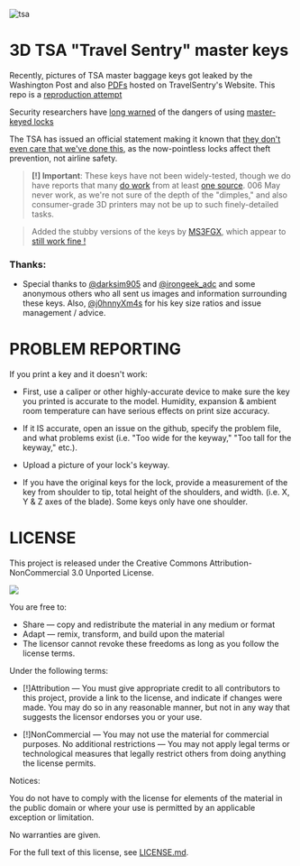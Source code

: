 ![tsa](https://cloud.githubusercontent.com/assets/8536299/9762459/eaa8f8a0-5703-11e5-9c47-d89b8d40b115.jpg)

3D TSA "Travel Sentry" master keys
=========
Recently, pictures of TSA master baggage keys got leaked by the Washington Post and also [PDFs](https://www.travelsentry.org/security/pdf/passkeys.pdf) hosted on TravelSentry's Website. This repo is a [reproduction attempt](https://twitter.com/InfoSecJesus/status/641662669758574593) 

Security researchers have [long warned](http://www.crypto.com/masterkey.html) of the dangers of using [master-keyed locks](https://twitter.com/J0hnnyXm4s/status/642123709311008768)

The TSA has issued an official statement making it known that [they don't even care that we've done this](https://theintercept.com/2015/09/16/tsa-doesnt-really-care-luggage-locks-hacked/), as the now-pointless locks affect theft prevention, not airline safety. 

> **[!] Important**: These keys have not been widely-tested, though we do have reports that many [do work](https://twitter.com/bernard/status/641662069427847168) from at least [one source](http://arstechnica.com/security/2015/09/video-3d-printed-tsa-travel-sentry-keys-really-do-open-tsa-locks/). 006 May never work, as we're not sure of the depth of the "dimples," and also consumer-grade 3D printers may not be up to such finely-detailed tasks.

> Added the stubby versions of the keys by [MS3FGX](https://github.com/MS3FGX), which appear to [still work fine !](https://twitter.com/JimyLongs/status/641820527892414464)

### Thanks:
- Special thanks to [@darksim905](https://twitter.com/darksim905) and [@irongeek_adc](https://twitter.com/irongeek_adc/status/640907196197404672) and some anonymous others who all sent us images and information surrounding these keys. Also, [@j0hnnyXm4s](https://twitter.com/J0hnnyXm4s) for his key size ratios and issue management / advice.



PROBLEM REPORTING
=========

If you print a key and it doesn't work:
	
* First, use a caliper or other highly-accurate device to make sure the key you printed is accurate to the model. Humidity, expansion & ambient room temperature can have serious effects on print size accuracy.

* If it IS accurate, open an issue on the github, specify the problem file, and what problems exist (i.e. "Too wide for the keyway," "Too tall for the keyway," etc.).

* Upload a picture of your lock's keyway. 

* If you have the original keys for the lock, provide a measurement of the key from shoulder to tip, total height of the shoulders, and width. (i.e. X, Y & Z axes of the blade). Some keys only have one shoulder. 



LICENSE
=========
This project is released under the Creative Commons Attribution-NonCommercial 3.0 Unported License.

![](https://upload.wikimedia.org/wikipedia/commons/9/99/Cc-by-nc_icon.svg)

You are free to:

* Share — copy and redistribute the material in any medium or format
* Adapt — remix, transform, and build upon the material
* The licensor cannot revoke these freedoms as long as you follow the license terms.

Under the following terms:

* [!]Attribution — You must give appropriate credit to all contributors to this project, provide a link to the license, and indicate if changes were made. You may do so in any reasonable manner, but not in any way that suggests the licensor endorses you or your use.

* [!]NonCommercial — You may not use the material for commercial purposes.
No additional restrictions — You may not apply legal terms or technological measures that legally restrict others from doing anything the license permits.

Notices:

You do not have to comply with the license for elements of the material in the public domain or where your use is permitted by an applicable exception or limitation.

No warranties are given.

For the full text of this license, see [LICENSE.md](https://github.com/Xyl2k/TSA-Travel-Sentry-master-keys/blob/master/LICENSE.md).
